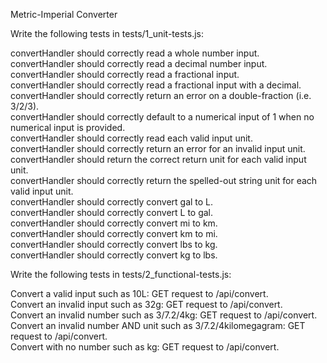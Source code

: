 Metric-Imperial Converter

Write the following tests in tests/1_unit-tests.js:

convertHandler should correctly read a whole number input.<br>
convertHandler should correctly read a decimal number input.<br>
convertHandler should correctly read a fractional input.<br>
convertHandler should correctly read a fractional input with a decimal.<br>
convertHandler should correctly return an error on a double-fraction (i.e. 3/2/3).<br>
convertHandler should correctly default to a numerical input of 1 when no numerical input is provided.<br>
convertHandler should correctly read each valid input unit.<br>
convertHandler should correctly return an error for an invalid input unit.<br>
convertHandler should return the correct return unit for each valid input unit.<br>
convertHandler should correctly return the spelled-out string unit for each valid input unit.<br>
convertHandler should correctly convert gal to L.<br>
convertHandler should correctly convert L to gal.<br>
convertHandler should correctly convert mi to km.<br>
convertHandler should correctly convert km to mi.<br>
convertHandler should correctly convert lbs to kg.<br>
convertHandler should correctly convert kg to lbs.<br>


Write the following tests in tests/2_functional-tests.js:

Convert a valid input such as 10L: GET request to /api/convert.<br>
Convert an invalid input such as 32g: GET request to /api/convert.<br>
Convert an invalid number such as 3/7.2/4kg: GET request to /api/convert.<br>
Convert an invalid number AND unit such as 3/7.2/4kilomegagram: GET request to /api/convert.<br>
Convert with no number such as kg: GET request to /api/convert.<br>
